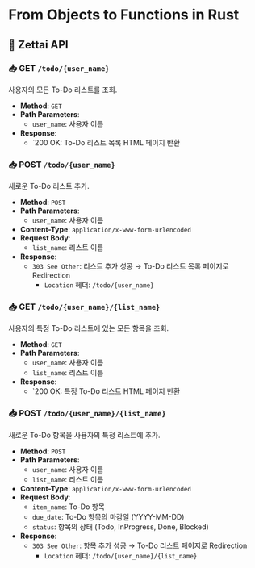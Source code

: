 # From Objects to Functions in Rust

## 📕 Zettai API

### 📥 GET `/todo/{user_name}`

사용자의 모든 To-Do 리스트를 조회.

- **Method**: `GET`
- **Path Parameters**:
  - `user_name`: 사용자 이름
- **Response**:
  - `200 OK: To-Do 리스트 목록 HTML 페이지 반환

### 📥 POST `/todo/{user_name}`

새로운 To-Do 리스트 추가.

- **Method**: `POST`
- **Path Parameters**:
  - `user_name`: 사용자 이름
- **Content-Type**: `application/x-www-form-urlencoded`
- **Request Body**:
  - `list_name`: 리스트 이름
- **Response**:
  - `303 See Other`: 리스트 추가 성공 → To-Do 리스트 목록 페이지로 Redirection
    - `Location` 헤더: `/todo/{user_name}`

### 📥 GET `/todo/{user_name}/{list_name}`

사용자의 특정 To-Do 리스트에 있는 모든 항목을 조회.

- **Method**: `GET`
- **Path Parameters**:
  - `user_name`: 사용자 이름
  - `list_name`: 리스트 이름
- **Response**:
  - `200 OK: 특정 To-Do 리스트 HTML 페이지 반환

### 📥 POST `/todo/{user_name}/{list_name}`

새로운 To-Do 항목을 사용자의 특정 리스트에 추가.

- **Method**: `POST`
- **Path Parameters**:
    - `user_name`: 사용자 이름
    - `list_name`: 리스트 이름
- **Content-Type**: `application/x-www-form-urlencoded`
- **Request Body**:
    - `item_name`: To-Do 항목
    - `due_date`: To-Do 항목의 마감일 (YYYY-MM-DD)
    - `status`: 항목의 상태 (Todo, InProgress, Done, Blocked)
- **Response**:
    - `303 See Other`: 항목 추가 성공 → To-Do 리스트 페이지로 Redirection
        - `Location` 헤더: `/todo/{user_name}/{list_name}`